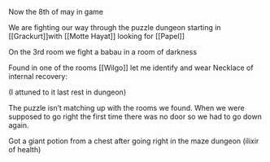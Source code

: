 Now the 8th of may in game

We are fighting our way through the puzzle dungeon starting in [[Grackurt]]with [[Motte Hayat]] looking for [[Papel]]

On the 3rd room we fight a babau in a room of darkness

Found in one of the rooms [[Wilgo]] let me identify and wear Necklace of internal recovery:

(I attuned to it last rest in dungeon)

The puzzle isn’t matching up with the rooms we found. When we were supposed to go right the first time there was no door so we had to go down again.

Got a giant potion from a chest after going right in the maze dungeon (ilixir of health)